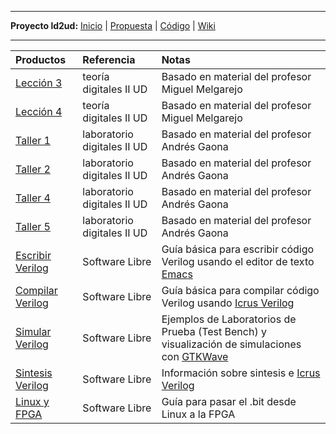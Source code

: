 
---

**Proyecto ld2ud:** [Inicio](ld2ud.md) | [Propuesta](ld2udPropuestaProyecto.md) | [Código](http://code.google.com/p/altaimpedancia/source/browse/#svn/trunk/ld2ud/code) | [Wiki](http://code.google.com/p/altaimpedancia/w/list?q=label:ld2ud)

---

| **Productos** | **Referencia** | **Notas** |
|:--------------|:---------------|:----------|
| [Lección 3](ld2udLeccion3.md) | teoría digitales II UD | Basado en material del profesor Miguel Melgarejo |
| [Lección 4](ld2udLeccion4.md) | teoría digitales II UD | Basado en material del profesor Miguel Melgarejo |
| [Taller 1](ld2udTaller1.md) | laboratorio digitales II UD | Basado en material del profesor Andrés Gaona |
| [Taller 2](ld2udTaller2.md) | laboratorio digitales II UD | Basado en material del profesor Andrés Gaona |
| [Taller 4](ld2udTaller4.md) | laboratorio digitales II UD | Basado en material del profesor Andrés Gaona |
| [Taller 5](ld2udTaller5.md) | laboratorio digitales II UD | Basado en material del profesor Andrés Gaona |
| [Escribir Verilog](ld2udEscribirVerilog.md) | Software Libre | Guía básica para escribir código Verilog usando el editor de texto [Emacs](http://www.gnu.org/software/emacs/) |
| [Compilar Verilog](ld2udCompilarVerilog.md) | Software Libre | Guía básica para compilar código Verilog usando [Icrus Verilog](http://www.icarus.com/eda/verilog/) |
| [Simular Verilog](ld2udSimularVerilog.md) | Software Libre | Ejemplos de Laboratorios de Prueba (Test Bench) y visualización de simulaciones con [GTKWave](http://gtkwave.sourceforge.net/) |
| [Sintesis Verilog](ld2udSintetizarVerilog.md) | Software Libre | Información sobre sintesis e [Icrus Verilog](http://www.icarus.com/eda/verilog/) |
| [Linux y FPGA](ld2udFPGAyLinux.md) | Software Libre | Guía para pasar el .bit desde Linux a la FPGA |
